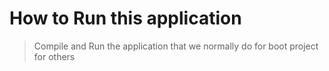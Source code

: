 # How to Run this application
> Compile and Run the application that we normally do for boot project for others
